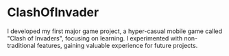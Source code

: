 # ClashOfInvader
I developed my first major game project, a hyper-casual mobile game called "Clash of Invaders", focusing on learning. I experimented with non-traditional features, gaining valuable experience for future projects.

